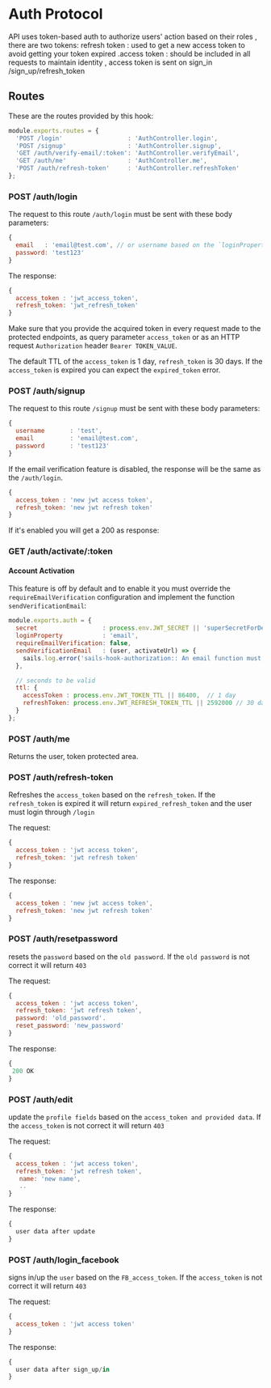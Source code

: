 # Auth Protocol
API uses token-based auth to authorize users' action based on their roles , there are two tokens: 
refresh token : used to get a new access token to avoid getting your token expired
.access token : should be included in all requests to maintain identity , access token is sent on sign_in /sign_up/refresh_token

## Routes

These are the routes provided by this hook:

```javascript
module.exports.routes = {
  'POST /login'                  : 'AuthController.login',
  'POST /signup'                 : 'AuthController.signup',
  'GET /auth/verify-email/:token': 'AuthController.verifyEmail',
  'GET /auth/me'                 : 'AuthController.me',
  'POST /auth/refresh-token'     : 'AuthController.refreshToken'
};
```

### POST /auth/login

The request to this route `/auth/login` must be sent with these body parameters:

```javascript
{
  email   : 'email@test.com', // or username based on the `loginProperty`
  password: 'test123'
}
```

The response:

```javascript
{
  access_token : 'jwt_access_token',
  refresh_token: 'jwt_refresh_token'
}
```

Make sure that you provide the acquired token in every request made to the protected endpoints, as query parameter `access_token` or as an HTTP request `Authorization` header `Bearer TOKEN_VALUE`.

The default TTL of the `access_token` is 1 day, `refresh_token` is 30 days.
If the `access_token` is expired you can expect the `expired_token` error.


### POST /auth/signup

The request to this route `/signup` must be sent with these body parameters:

```javascript
{
  username       : 'test',
  email          : 'email@test.com',
  password       : 'test123'
}
```

If the email verification feature is disabled, the response will be the same as the `/auth/login`.

```javascript
{
  access_token : 'new jwt access token',
  refresh_token: 'new jwt refresh token'
}
```

If it's enabled you will get a 200 as response:

### GET /auth/activate/:token

#### Account Activation

This feature is off by default and to enable it you must override the `requireEmailVerification` configuration and implement the function `sendVerificationEmail`:

```javascript
module.exports.auth = {
  secret                  : process.env.JWT_SECRET || 'superSecretForDev',
  loginProperty           : 'email',
  requireEmailVerification: false,
  sendVerificationEmail   : (user, activateUrl) => {
    sails.log.error('sails-hook-authorization:: An email function must be implemented through `sails.config.auth.sendVerificationEmail` in order to enable the email verification feature. This will receive two parameters (user, activationLink).');
  },

  // seconds to be valid
  ttl: {
    accessToken : process.env.JWT_TOKEN_TTL || 86400,  // 1 day
    refreshToken: process.env.JWT_REFRESH_TOKEN_TTL || 2592000 // 30 days
  }
};

```

### POST /auth/me

Returns the user, token protected area.

### POST /auth/refresh-token

Refreshes the `access_token` based on the `refresh_token`.
If the `refresh_token` is expired it will return `expired_refresh_token` and the user must login through `/login`

The request:

```javascript
{
  access_token : 'jwt access token',
  refresh_token: 'jwt refresh token'
}
```

The response:

```javascript
{
  access_token : 'new jwt access token',
  refresh_token: 'new jwt refresh token'
}
```

### POST /auth/resetpassword

resets the `password` based on the `old password`.
If the `old password` is not correct it will return `403`

The request:

```javascript
{
  access_token : 'jwt access token',
  refresh_token: 'jwt refresh token',
  password: 'old_password'.
  reset_password: 'new_password'
}
```

The response:

```javascript
{
 200 OK
}
```



### POST /auth/edit

update the `profile fields` based on the `access_token and provided data`.
If the `access_token` is not correct it will return `403`

The request:

```javascript
{
  access_token : 'jwt access token',
  refresh_token: 'jwt refresh token',
   name: 'new name',
   ..
}
```

The response:

```javascript
{
  user data after update
}
```

### POST /auth/login_facebook

signs in/up the `user` based on the `FB_access_token`.
If the `access_token` is not correct it will return `403`

The request:

```javascript
{
  access_token : 'jwt access token'
}
```

The response:

```javascript
{
  user data after sign_up/in
}
```




